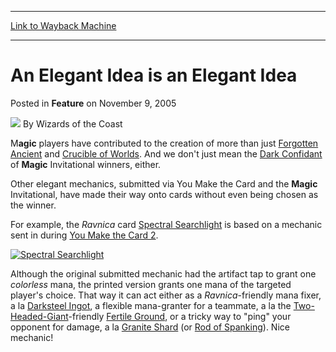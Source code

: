 
---
[Link to Wayback Machine](https://web.archive.org/web/20220126072124/https://magic.wizards.com/en/articles/archive/feature/elegant-idea-elegant-idea-2005-11-09)

[_metadata_:author]:- "Wizards of the Coast"
[_metadata_:description]:- "Magic players have contributed to the creation of more than just Forgotten Ancient and Crucible of Worlds. And we don't just mean the Dark Confidant of Magic Invitational winners, either. Other elegant mechanics, submitted via You Make the Card and the Magic Invitational, have made their way onto cards without even being chosen as the winner. For example, the Ravnica card"
[_metadata_:generator]:- "Drupal 7 (http://drupal.org)"
[_metadata_:node]:- "597726"
[_metadata_:publish_date]:- "2005-11-09"
[_metadata_:source]:- "div-main-content"
[_metadata_:title]:- "An Elegant Idea is an Elegant Idea"
[_metadata_:wayback_capture_timestamp]:- "2022-01-26 07:21:24"
[_metadata_:wayback_raw_url]:- "https://web.archive.org/web/20220126072124id_/https://magic.wizards.com/en/articles/archive/feature/elegant-idea-elegant-idea-2005-11-09"
[_metadata_:wayback_url]:- "https://magic.wizards.com/en/articles/archive/feature/elegant-idea-elegant-idea-2005-11-09"
---


An Elegant Idea is an Elegant Idea
==================================



 Posted in **Feature**
 on November 9, 2005 






![](https://media.magic.wizards.com/styles/auth_small/public/images/person/wizards_author.jpg)
By Wizards of the Coast












M**agic** players have contributed to the creation of more than just [Forgotten Ancient](https://gatherer.wizards.com/Pages/Card/Details.aspx?name=Forgotten+Ancient) and [Crucible of Worlds](https://gatherer.wizards.com/Pages/Card/Details.aspx?name=Crucible+of+Worlds). And we don't just mean the [Dark Confidant](http://gatherer.wizards.com/Pages/Card/Details.aspx?&name=Dark%2BConfidant) of **Magic** Invitational winners, either.


Other elegant mechanics, submitted via You Make the Card and the **Magic** Invitational, have made their way onto cards without even being chosen as the winner.


For example, the *Ravnica* card [Spectral Searchlight](https://gatherer.wizards.com/Pages/Card/Details.aspx?name=Spectral+Searchlight) is based on a mechanic sent in during [You Make the Card 2](http://archive.wizards.com/Magic/Magazine/Article.aspx?x=mtgcom/feature/160).


[![Spectral Searchlight](https://media.wizards.com/legacy/magic/images/mtgcom/arcana300/searchlight.jpg)](http://gatherer.wizards.com/Pages/Card/Details.aspx?&name=Spectral%2BSearchlight)


Although the original submitted mechanic had the artifact tap to grant one *colorless* mana, the printed version grants one mana of the targeted player's choice. That way it can act either as a *Ravnica*-friendly mana fixer, a la [Darksteel Ingot](https://gatherer.wizards.com/Pages/Card/Details.aspx?name=Darksteel+Ingot), a flexible mana-granter for a teammate, a la the [Two-Headed-Giant](http://archive.wizards.com/Magic/Magazine/Article.aspx?x=mtgcom/events/2hg)-friendly [Fertile Ground](https://gatherer.wizards.com/Pages/Card/Details.aspx?name=Fertile+Ground), or a tricky way to "ping" your opponent for damage, a la [Granite Shard](https://gatherer.wizards.com/Pages/Card/Details.aspx?name=Granite+Shard) (or [Rod of Spanking](https://gatherer.wizards.com/Pages/Card/Details.aspx?name=Rod+of+Spanking)). Nice mechanic!








